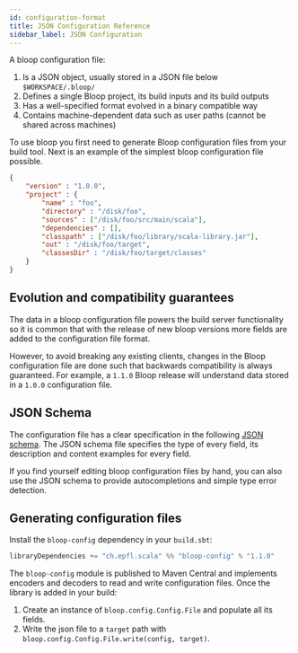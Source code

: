 ```yaml
---
id: configuration-format
title: JSON Configuration Reference
sidebar_label: JSON Configuration
---
```


A bloop configuration file:

1. Is a JSON object, usually stored in a JSON file below `$WORKSPACE/.bloop/`
1. Defines a single Bloop project, its build inputs and its build outputs
1. Has a well-specified format evolved in a binary compatible way
1. Contains machine-dependent data such as user paths (cannot be shared across machines)

To use bloop you first need to generate Bloop configuration files from your build tool. 
Next is an example of the simplest bloop configuration file possible.

```json
{
    "version" : "1.0.0",
    "project" : {
        "name" : "foo",
        "directory" : "/disk/foo",
        "sources" : ["/disk/foo/src/main/scala"],
        "dependencies" : [],
        "classpath" : ["/disk/foo/library/scala-library.jar"],
        "out" : "/disk/foo/target",
        "classesDir" : "/disk/foo/target/classes"
    }
}
```

## Evolution and compatibility guarantees

The data in a bloop configuration file powers the build server functionality so it is common that
with the release of new bloop versions more fields are added to the configuration file format.

However, to avoid breaking any existing clients, changes in the Bloop configuration file are done
such that backwards compatibility is always guaranteed. For example, a `1.1.0` Bloop release will
understand data stored in a `1.0.0` configuration file.

## JSON Schema

The configuration file has a clear specification in the following [JSON
schema](assets/bloop-schema.json). The JSON schema file specifies the type of every field, its
description and content examples for every field.

If you find yourself editing bloop configuration files by hand, you can also use the JSON schema to
provide autocompletions and simple type error detection.

## Generating configuration files

Install the `bloop-config` dependency in your `build.sbt`:

```scala
libraryDependencies += "ch.epfl.scala" %% "bloop-config" % "1.1.0"
```

The `bloop-config` module is published to Maven Central and implements encoders and decoders to read
and write configuration files. Once the library is added in your build:

1. Create an instance of `bloop.config.Config.File` and populate all its fields.
2. Write the json file to a `target` path with `bloop.config.Config.File.write(config, target)`.
